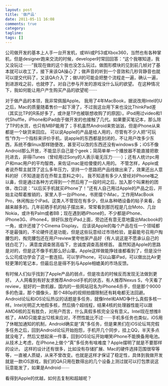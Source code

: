 ```yaml
---
layout: post
title: '做产品'
date: 2011-05-11 16:08
comments: true
category: 
tagline: 
tags: []
---
```

    

公司做开发的基本上人手一台开发机，或Wii或PS3或Xbox360，当然也有各种掌机，但是designer跑来交流的时候，developer时常回回答：“这个我哪知道，我又没玩过⋯⋯”我现在做的这个我也没怎么玩过。做图形模块的见到前几帧对了基本就可以收工了，接下来该QA操心了；做声音的听到一个音效和几秒背静音也就可以提交代码了，又该QA介入了；做UI的可能会把整个流程走一遍，确认一遍，到进游戏之前，也就停了。对自己参与开发的游戏没什么玩的欲望。
在这种情况下，我如何能让用户产生购买产品的欲望呢⋯⋯

对于做产品的本领，我非常佩服Apple。
我用了4年MacBook，据说改用Intel的U之后，Mac的质量随着售价一起下滑了，不过我这台用下来也没比ThinkPad差（其实比TP的R系好多了，或许是TP也被联想收购了的原因）。iPod用过video和1代Shuffle，iPhone和iPad由于做开发的也接触了几代。如果要买笔记本，那么除了TP的水货，也只有MBP能用了；手机虽然Android来势汹汹，但是iPhone从来都是一个缺货来回应。
可以说Apple的产品是给人用的，尽管有不少人把“可玩性”作为一个指标来评价手机，说apple的东西都是封闭的，不让用户改多少东西，系统不像linux那样随便改，甚至可以改的东西还没有windows多；iOS不像Android那么开放，不能显示自己是个geek；简简单单一个播放器不能直接把歌托进去，非得iTunes（曾经用过Sony的人表示毫无压力⋯⋯）；还有人统计pc用户和mac用户的平均智商，来佐证mac是给傻傻的人用的。
不管怎样，Apple或者说乔帮主就顶了这么多年压力，坚持一个思路把产品线做出来了，效果还出人意料的好（不知道是否在乔帮主意料之中）。
我不知道有多少人曾经对iPhone嗤之以鼻，但是通过各种方式得到一个然后用了一段时间之后，加入那个叫果粉的团体，改口说：“以后买手机就买iPhone了！”还有人自己用过Apple的产品之后，开始主动帮着推销的，家里人手一台iPhone，书房摆个iMac，工作用MacBook Pro，休闲掏出个iPad。这类人不管现在有多少，但从各种晒设备的帖子来看，会越来越多的。几年前晒手机的帖子摆出来，常常看到那历程是几台Moto、几台Nokia，或许有Palm或者BB；现在遇到晒iPhone的，不少都是iPhone、iPhone3G、iPhone4，排好队放在iPad上面，旁边还有意无意地露出Macbook的一角，或许还接了个Cinema Display。
应该说Apple的每个产品在任一个领域都不是最强的，不论硬件还是功能，但是这些玩意经过市场检验，是最能号召用户掏腰包的，掏完腰包还在用户review里夸他家产品好（有人说这是不愿承认自己的钱白花了），满意度调查居高临下，忠诚度调查高居榜首。
虽然知道Apple的思路是对的，但是这不像手机那么好山寨。Apple这样做能挣钱谁都看到了，但是没什么公司成功学会了这一套连招。可以学iPhone，可以山寨iPad，可以做出比Air更轻更薄的笔记本，但最后总是得不到与Apple相媲美的市场反馈。

有时候人们似乎找到了Apple产品的弱点，但是攻击的时候反而发现无法做到更好。
人人网看到有好友求推荐Android手机的状态，有人推荐Nexus S，今天看了review，挺好的一款机器，国内的一些网站冠名为iPhone4杀手，但是那个9000多的色温，那个摄像头，那个480p的视频拍摄限制还有耗电都无法回避。
Android论坛和iOS论坛热议的话题是多任务，就像Intel和AMD争什么真假多核一样。Intel光明正大地假多核，然后搞个超线程，结果4核的处理器性能可以跟AMD6核的互有胜负，对用户而言，什么真假多核完全没有意义。Intel现在想推8核了，AMD只能拿出12核来应对，不然性能比不过⋯⋯手机多任务也类似，iOS用了休眠加通知的机制，Android确实是“真”多任务，但是果黑们在iOS论坛骂完假多任务之后，回到Android论坛开始抱怨，手机开几个同步，挂上QQ，半天多点就没电了，然后又想起来一件事，回到iOS论坛开始嘲笑iPhone不能换备用电池。
从技术上考虑，在iPhone上做个“真”多任务有啥难度？Apple摆明了就是不要那样的设计。
这样的设计还有很多，比如没有存储扩展、Mac的硬件选择范围很窄等等，一直被人质疑，从来不曾改变。也就是这样才保证了稳定性，具体到我做开发就是一款iOS游戏，我们的QA只用在数得出的几个设备上测过就可以打包票说这玩意能发了，如果是Android⋯⋯

看得到Apple的优越，如何去复制和超越呢？
